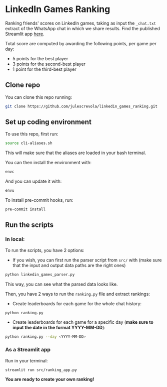 # LinkedIn Games Ranking

Ranking friends' scores on LinkedIn games, taking as input the `_chat.txt` extract of the WhatsApp chat in which we share results.
Find the published Streamlit app [here](https://linkedin-games-ranking.streamlit.app/).

Total score are computed by awarding the following points, per game per day:
- 5 points for the best player
- 3 points for the second-best player
- 1 point for the third-best player

## Clone repo

You can clone this repo running:
```bash
git clone https://github.com/julescrevola/linkedin_games_ranking.git
```

## Set up coding environment

To use this repo, first run:
```bash
source cli-aliases.sh
```
This will make sure that the aliases are loaded in your bash terminal.

You can then install the environment with:
```bash
envc
```
And you can update it with:
```bash
envu
```

To install pre-commit hooks, run:
```bash
pre-commit install
```

## Run the scripts

### In local:

To run the scripts, you have 2 options:
- If you wish, you can first run the parser script from `src/` with (make sure that the input and output data paths are the right ones)
```bash
python linkedin_games_parser.py
```
This way, you can see what the parsed data looks like.

Then, you have 2 ways to run the `ranking.py` file and extract rankings:
- Create leaderboards for each game for the whole chat history:
```bash
python ranking.py
```
- Create leaderboards for each game for a specific day (**make sure to input the date in the format YYYY-MM-DD**):
```bash
python ranking.py --day <YYYY-MM-DD>
```
### As a Streamlit app

Run in your terminal:
```bash
streamlit run src/ranking_app.py
```

**You are ready to create your own ranking!**
